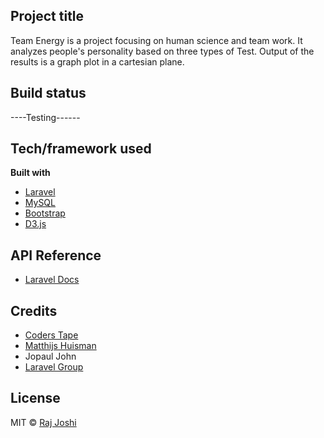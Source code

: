 ## Project title

Team Energy is a project focusing on human science and team work. It analyzes people's personality based on three types of Test. Output of the results is a graph plot in a cartesian plane.

## Build status
----Testing------

## Tech/framework used

<b>Built with</b>

-   [Laravel](https://laravel.com/)
-   [MySQL](https://www.mysql.com/)
-   [Bootstrap](https://getbootstrap.com/)
-   [D3.js](https://d3js.org/)

## API Reference

-   [Laravel Docs](https://laravel.com/docs/7.x/)

## Credits

-   [Coders Tape](https://coderstape.com/)
-   [Matthijs Huisman](https://github.com/Matthijs-Huisman)
-   Jopaul John
-   [Laravel Group](https://t.me/laravel_worldwide)

## License

MIT © [Raj Joshi](https://github.com/Raj-Joshi-dev)
